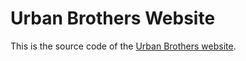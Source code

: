 # Urban Brothers Website

This is the source code of the [Urban Brothers website](urbanbrothers.de).
